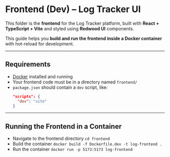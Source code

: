 # Frontend (Dev) – Log Tracker UI

This folder is the **frontend** for the Log Tracker platform, built with **React + TypeScript + Vite** and styled using **Redwood UI** components.

This guide helps you **build and run the frontend inside a Docker container** with hot-reload for development.

---

## Requirements

- [Docker](https://www.docker.com/) installed and running
- Your frontend code must be in a directory named `frontend/`
- `package.json` should contain a `dev` script, like:
  ```json
  "scripts": {
    "dev": "vite"
  }

  ```

---

## Running the Frontend in a Container

- Navigate to the frontend directory
  `cd frontend`
- Build the container
  `docker build -f Dockerfile.dev -t log-frontend .`
- Run the container
  `docker run -p 5173:5173 log-frontend`
